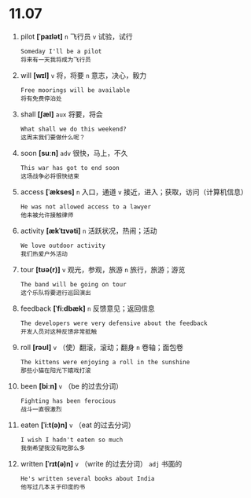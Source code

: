# 11.07

1. pilot **[ˈpaɪlət]** `n` 飞行员 `v` 试验，试行

   ```
   Someday I'll be a pilot
   将来有一天我将成为飞行员
   ```

2. will **[wɪl]** `v` 将，将要 `n` 意志，决心，毅力

   ```
   Free moorings will be available
   将有免费停泊处
   ```

3. shall **[ʃæl]** `aux` 将要，将会

   ```
   What shall we do this weekend?
   这周末我们要做什么呢？
   ```

4. soon **[suːn]** `adv` 很快，马上，不久

   ```
   This war has got to end soon
   这场战争必将很快结束
   ```

5. access **[ˈækses]** `n` 入口，通道 `v` 接近，进入；获取，访问（计算机信息）

   ```
   He was not allowed access to a lawyer
   他未被允许接触律师
   ```

6. activity **[ækˈtɪvəti]** `n` 活跃状况，热闹；活动

   ```
   We love outdoor activity
   我们热爱户外活动
   ```

7. tour **[tʊə(r)]** `v` 观光，参观，旅游 `n` 旅行，旅游；游览

   ```
   The band will be going on tour
   这个乐队将要进行巡回演出
   ```

8. feedback **[ˈfiːdbæk]** `n` 反馈意见；返回信息

   ```
   The developers were very defensive about the feedback
   开发人员对这种反馈非常抵触
   ```

9. roll **[rəʊl]** `v` （使）翻滚，滚动；翻身 `n` 卷轴；面包卷

   ```
   The kittens were enjoying a roll in the sunshine
   那些小猫在阳光下嬉戏打滚
   ```

10. been **[biːn]** `v` （be 的过去分词）

    ```
    Fighting has been ferocious
    战斗一直很激烈
    ```

11. eaten **[ˈiːt(ə)n]** `v` （eat 的过去分词）

    ```
    I wish I hadn't eaten so much
    我倒希望我没有吃那么多
    ```

12. written **[ˈrɪt(ə)n]** `v` （write 的过去分词） `adj` 书面的

    ```
    He's written several books about India
    他写过几本关于印度的书
    ```
